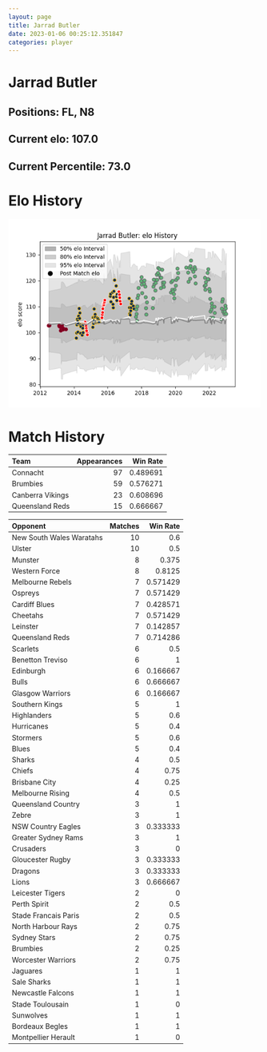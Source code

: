 ```yaml
---  
layout: page  
title: Jarrad Butler  
date: 2023-01-06 00:25:12.351847  
categories: player  
---
```

# Jarrad Butler

## Positions: FL, N8

## Current elo: 107.0

## Current Percentile: 73.0

# Elo History


![elo history](history_JarradButler.png)
# Match History


| Team             |   Appearances |   Win Rate |
|:-----------------|--------------:|-----------:|
| Connacht         |            97 |   0.489691 |
| Brumbies         |            59 |   0.576271 |
| Canberra Vikings |            23 |   0.608696 |
| Queensland Reds  |            15 |   0.666667 |

| Opponent                 |   Matches |   Win Rate |
|:-------------------------|----------:|-----------:|
| New South Wales Waratahs |        10 |   0.6      |
| Ulster                   |        10 |   0.5      |
| Munster                  |         8 |   0.375    |
| Western Force            |         8 |   0.8125   |
| Melbourne Rebels         |         7 |   0.571429 |
| Ospreys                  |         7 |   0.571429 |
| Cardiff Blues            |         7 |   0.428571 |
| Cheetahs                 |         7 |   0.571429 |
| Leinster                 |         7 |   0.142857 |
| Queensland Reds          |         7 |   0.714286 |
| Scarlets                 |         6 |   0.5      |
| Benetton Treviso         |         6 |   1        |
| Edinburgh                |         6 |   0.166667 |
| Bulls                    |         6 |   0.666667 |
| Glasgow Warriors         |         6 |   0.166667 |
| Southern Kings           |         5 |   1        |
| Highlanders              |         5 |   0.6      |
| Hurricanes               |         5 |   0.4      |
| Stormers                 |         5 |   0.6      |
| Blues                    |         5 |   0.4      |
| Sharks                   |         4 |   0.5      |
| Chiefs                   |         4 |   0.75     |
| Brisbane City            |         4 |   0.25     |
| Melbourne Rising         |         4 |   0.5      |
| Queensland Country       |         3 |   1        |
| Zebre                    |         3 |   1        |
| NSW Country Eagles       |         3 |   0.333333 |
| Greater Sydney Rams      |         3 |   1        |
| Crusaders                |         3 |   0        |
| Gloucester Rugby         |         3 |   0.333333 |
| Dragons                  |         3 |   0.333333 |
| Lions                    |         3 |   0.666667 |
| Leicester Tigers         |         2 |   0        |
| Perth Spirit             |         2 |   0.5      |
| Stade Francais Paris     |         2 |   0.5      |
| North Harbour Rays       |         2 |   0.75     |
| Sydney Stars             |         2 |   0.75     |
| Brumbies                 |         2 |   0.25     |
| Worcester Warriors       |         2 |   0.75     |
| Jaguares                 |         1 |   1        |
| Sale Sharks              |         1 |   1        |
| Newcastle Falcons        |         1 |   1        |
| Stade Toulousain         |         1 |   0        |
| Sunwolves                |         1 |   1        |
| Bordeaux Begles          |         1 |   1        |
| Montpellier Herault      |         1 |   0        |